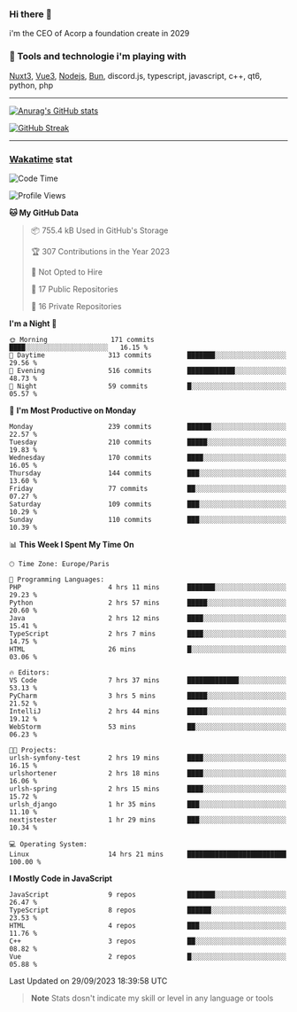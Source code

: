 ### Hi there 👋

i'm the CEO of Acorp a foundation create in 2029  

### 🧰 Tools and technologie i'm playing with

[Nuxt3](https://nuxt.com), [Vue3](https://vuejs.org/), [Nodejs](https://nodejs.org), [Bun](https://bun.sh/), discord.js, typescript, javascript, c++, qt6, python, php

---

[![Anurag's GitHub stats](https://github-readme-stats.vercel.app/api?username=ackimixs&show_icons=true&theme=github_dark&count_private=true)](https://www.ackimixs.xyz)

[![GitHub Streak](https://github-readme-streak-stats.herokuapp.com?user=Ackimixs&theme=github-dark-blue&date_format=j%20M%5B%20Y%5D&mode=weekly)](https://git.io/streak-stats)

---
 
 ### [Wakatime](https://wakatime.com/) stat

<!--START_SECTION:waka-->
![Code Time](http://img.shields.io/badge/Code%20Time-781%20hrs%2044%20mins-blue)

![Profile Views](http://img.shields.io/badge/Profile%20Views-0-blue)

**🐱 My GitHub Data** 

> 📦 755.4 kB Used in GitHub's Storage 
 > 
> 🏆 307 Contributions in the Year 2023
 > 
> 🚫 Not Opted to Hire
 > 
> 📜 17 Public Repositories 
 > 
> 🔑 16 Private Repositories 
 > 
**I'm a Night 🦉** 

```text
🌞 Morning                171 commits         ████░░░░░░░░░░░░░░░░░░░░░   16.15 % 
🌆 Daytime                313 commits         ███████░░░░░░░░░░░░░░░░░░   29.56 % 
🌃 Evening                516 commits         ████████████░░░░░░░░░░░░░   48.73 % 
🌙 Night                  59 commits          █░░░░░░░░░░░░░░░░░░░░░░░░   05.57 % 
```
📅 **I'm Most Productive on Monday** 

```text
Monday                   239 commits         ██████░░░░░░░░░░░░░░░░░░░   22.57 % 
Tuesday                  210 commits         █████░░░░░░░░░░░░░░░░░░░░   19.83 % 
Wednesday                170 commits         ████░░░░░░░░░░░░░░░░░░░░░   16.05 % 
Thursday                 144 commits         ███░░░░░░░░░░░░░░░░░░░░░░   13.60 % 
Friday                   77 commits          ██░░░░░░░░░░░░░░░░░░░░░░░   07.27 % 
Saturday                 109 commits         ███░░░░░░░░░░░░░░░░░░░░░░   10.29 % 
Sunday                   110 commits         ███░░░░░░░░░░░░░░░░░░░░░░   10.39 % 
```


📊 **This Week I Spent My Time On** 

```text
🕑︎ Time Zone: Europe/Paris

💬 Programming Languages: 
PHP                      4 hrs 11 mins       ███████░░░░░░░░░░░░░░░░░░   29.23 % 
Python                   2 hrs 57 mins       █████░░░░░░░░░░░░░░░░░░░░   20.60 % 
Java                     2 hrs 12 mins       ████░░░░░░░░░░░░░░░░░░░░░   15.41 % 
TypeScript               2 hrs 7 mins        ████░░░░░░░░░░░░░░░░░░░░░   14.75 % 
HTML                     26 mins             █░░░░░░░░░░░░░░░░░░░░░░░░   03.06 % 

🔥 Editors: 
VS Code                  7 hrs 37 mins       █████████████░░░░░░░░░░░░   53.13 % 
PyCharm                  3 hrs 5 mins        █████░░░░░░░░░░░░░░░░░░░░   21.52 % 
IntelliJ                 2 hrs 44 mins       █████░░░░░░░░░░░░░░░░░░░░   19.12 % 
WebStorm                 53 mins             ██░░░░░░░░░░░░░░░░░░░░░░░   06.23 % 

🐱‍💻 Projects: 
urlsh-symfony-test       2 hrs 19 mins       ████░░░░░░░░░░░░░░░░░░░░░   16.15 % 
urlshortener             2 hrs 18 mins       ████░░░░░░░░░░░░░░░░░░░░░   16.06 % 
urlsh-spring             2 hrs 15 mins       ████░░░░░░░░░░░░░░░░░░░░░   15.72 % 
urlsh_django             1 hr 35 mins        ███░░░░░░░░░░░░░░░░░░░░░░   11.10 % 
nextjstester             1 hr 29 mins        ███░░░░░░░░░░░░░░░░░░░░░░   10.34 % 

💻 Operating System: 
Linux                    14 hrs 21 mins      █████████████████████████   100.00 % 
```

**I Mostly Code in JavaScript** 

```text
JavaScript               9 repos             ███████░░░░░░░░░░░░░░░░░░   26.47 % 
TypeScript               8 repos             ██████░░░░░░░░░░░░░░░░░░░   23.53 % 
HTML                     4 repos             ███░░░░░░░░░░░░░░░░░░░░░░   11.76 % 
C++                      3 repos             ██░░░░░░░░░░░░░░░░░░░░░░░   08.82 % 
Vue                      2 repos             █░░░░░░░░░░░░░░░░░░░░░░░░   05.88 % 
```




 Last Updated on 29/09/2023 18:39:58 UTC
<!--END_SECTION:waka-->

> **Note**
> Stats dosn't indicate my skill or level in any language or tools
